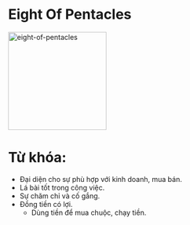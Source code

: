 # Eight Of Pentacles

<img style="width: 200px;" alt="eight-of-pentacles"
  src="https://www.alittlesparkofjoy.com/wp-content/uploads/2019/07/eight-of-pentacles-tarot-card.webp">

**Từ khóa:**
===

* Đại diện cho sự phù hợp với kinh doanh, mua bán.
* Lá bài tốt trong công việc.
* Sự chăm chỉ và cố gắng.
* Đồng tiền có lợi.
  * Dùng tiền để mua chuộc, chạy tiền.
